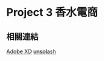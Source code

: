 # Project 3 香水電商

## 相關連結
[Adobe XD](https://xd.adobe.com/view/dc5ebe5c-3e56-4981-a010-158b5ded0e72-890d/)
[unsplash](https://unsplash.com/collections/11580214/d'perfume)